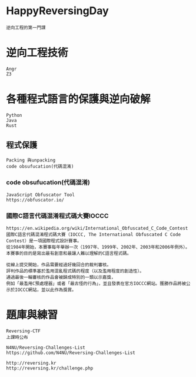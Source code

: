 # HappyReversingDay
```
逆向工程的第一門課

```
# 逆向工程技術


```
Angr
Z3
```
# 各種程式語言的保護與逆向破解
```
Python
Java
Rust
```
## 程式保護
```
Packing 與unpacking
code obsufucation(代碼混淆)

```
### code obsufucation(代碼混淆)
```
JavaScript Obfuscator Tool
https://obfuscator.io/
```

### 國際C語言代碼混淆程式碼大賽IOCCC
```
https://en.wikipedia.org/wiki/International_Obfuscated_C_Code_Contest
國際C語言代碼混淆程式碼大賽（IOCCC, The International Obfuscated C Code Contest）是一項國際程式設計賽事。
從1984年開始，本賽事每年舉辦一次（1997年、1999年、2002年、2003年和2006年例外）。
本賽事的目的是寫出最有創意和最讓人難以理解的C語言程式碼。

從線上提交開始，作品需要經過好幾回合的裁判審核。
評判作品的標準基於濫用混亂程式碼的程度（以及濫用程度的創造性）。
通過最後一輪審核的作品會被歸成特別的一類以示嘉獎，
例如「最濫用C預處理器」或者「最古怪的行為」，並且發表在官方IOCCC網站。獲勝作品將被公示於IOCCC網站，並以此作為獎賞。
```
# 題庫與練習
```
Reversing-CTF
上課時公布
```

```
N4NU/Reversing-Challenges-List
https://github.com/N4NU/Reversing-Challenges-List
```

```
http://reversing.kr
http://reversing.kr/challenge.php
```

